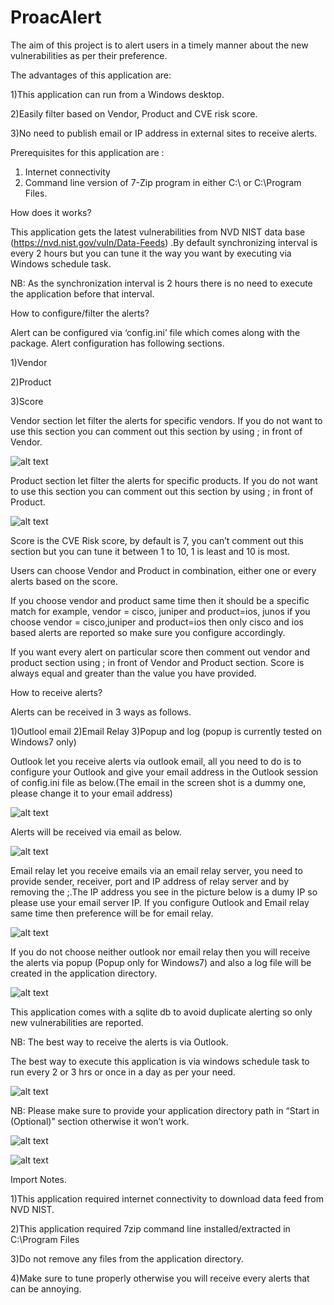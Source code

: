 # ProacAlert
The aim of this project is to alert users in a timely manner about the new vulnerabilities as per their preference.

The advantages of this application are:

1)This application can run from a Windows desktop.

2)Easily filter based on Vendor, Product and CVE risk score.

3)No need to publish email or IP address in external sites to receive alerts.

Prerequisites for this application are :
1) Internet connectivity
2) Command line version of 7-Zip program in either C:\ or C:\Program Files.

How does it works?

This application gets the latest vulnerabilities from NVD NIST data base (https://nvd.nist.gov/vuln/Data-Feeds) .By default synchronizing interval is every 2 hours but you can tune it the way you want by executing via Windows schedule task.

NB: As the synchronization interval is 2 hours there is no need to execute the application before that interval.

How to configure/filter the alerts?

Alert can be configured via ‘config.ini’ file which comes along with the package. Alert configuration has following sections.

1)Vendor

2)Product

3)Score

Vendor section let filter the alerts for specific vendors. If you do not want to use this section you can comment out this section by using ; in front of Vendor.

![alt text](https://s20.postimg.org/oxa712csd/conf1.png)

Product section let filter the alerts for specific products. If you do not want to use this section you can comment out this section by using ; in front of Product.

![alt text](https://s20.postimg.org/6uh4a01jx/conf6.png)

Score is the CVE Risk score, by default is 7, you can’t comment out this section but you can tune it between 1 to 10, 1 is  least and 10 is most.

Users can choose Vendor and Product in combination, either one or every alerts based on the score.

If you choose vendor and product same time then it should be a specific match for example, vendor = cisco, juniper and product=ios, junos if you choose vendor = cisco,juniper and product=ios then only cisco and ios based alerts are reported so make sure you configure accordingly.

If you want every alert on particular score then comment out vendor and product section using ; in front of Vendor and Product section. Score is always equal and greater than the value you have provided.

How to receive alerts?

Alerts can be received in 3 ways as follows.

1)Outlool email
2)Email Relay
3)Popup and log (popup is currently tested on Windows7 only)

Outlook let you receive alerts via outlook email, all you need to do is to configure your Outlook and give your email address in the Outlook session of config.ini file as below.(The email in the screen shot is a dummy one, please change it to your email address)

![alt text](https://s20.postimg.org/ldo9bqn2l/conf7.png)

Alerts will be received via email as below.

![alt text](https://s20.postimg.org/mfyfualbh/al1.png)

Email relay let you receive emails via an email relay server, you need to provide sender, receiver, port and IP address of relay server and by removing the ;.The IP address you see in the picture below is a dumy IP so please use your email server IP. If you configure Outlook and Email relay same time then preference will be for email relay.

![alt text](https://s20.postimg.org/f1941e4fh/conf5.png)

If you do not choose neither outlook nor email relay then you will receive the alerts via popup (Popup only for Windows7) and also a log file will be created in the application directory. 

![alt text](https://s20.postimg.org/6vr238vm5/al2.png)

This application comes with a sqlite db to avoid duplicate alerting so only new vulnerabilities are reported.

NB: The best way to receive the alerts is via Outlook. 


The best way to execute this application is via windows schedule task to run every 2 or 3 hrs or once in a day as per your need. 

![alt text](https://s20.postimg.org/fbgml2ykt/sctask1.png)

NB: Please make sure to provide your application directory path in “Start in (Optional)” section otherwise it won’t work.

![alt text](https://s20.postimg.org/oj8v1vst9/sctask2.png)

![alt text](https://s20.postimg.org/m1x3unj7h/sctask3.png)

Import Notes.

1)This application required internet connectivity to download data feed from NVD NIST.

2)This application required 7zip command line installed/extracted in C:\Program Files

3)Do not remove any files from the application directory.

4)Make sure to tune properly otherwise you will receive every alerts that can be annoying.




